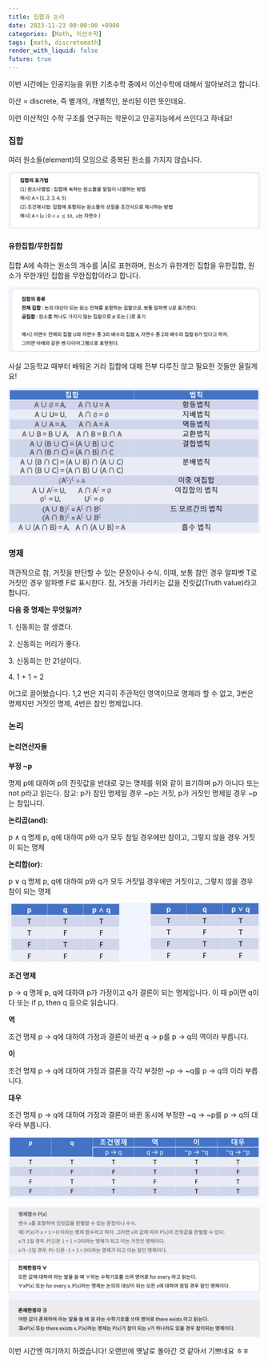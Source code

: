 ```yaml
---
title: 집합과 논리
date: 2023-11-23 00:00:00 +0900
categories: [Math, 이산수학]
tags: [math, discretemath]
render_with_liquid: false
future: true
---
```


이번 시간에는 인공지능을 위한 기초수학 중에서 이산수학에 대해서 알아보려고 합니다.

이산 = discrete, 즉 별개의, 개별적인, 분리된 이런 뜻인데요.

이런 이산적인 수학 구조를 연구하는 학문이고 인공지능에서 쓰인다고 하네요!

### **집합**

여러 원소들(element)의 모임으로 중복된 원소를 가지지 않습니다.

![Desktop View](/assets/img/Math/Discrete-Math/Set/1.png)

#### **유한집합/무한집합**

집합 A에 속하는 원소의 개수를 |A|로 표현하며, 원소가 유한개인 집합을 유한집합, 원소가 무한개인 집합을 무한집합이라고 합니다.

![Desktop View](/assets/img/Math/Discrete-Math/Set/2.png)

사실 고등학교 때부터 배워온 거라 집합에 대해 전부 다루진 않고 필요한 것들만 올릴게요!

![Desktop View](/assets/img/Math/Discrete-Math/Set/3.png)

### **명제**

객관적으로 참, 거짓을 판단할 수 있는 문장이나 수식. 이때, 보통 참인 경우 알파벳 T로 거짓인 경우 알파벳 F로 표시한다. 참, 거짓을 가리키는 값을 진릿값(Truth value)라고 합니다.

**다음 중 명제는 무엇일까?**

1\. 신동희는 잘 생겼다.

2\. 신동희는 머리가 좋다.

3\. 신동희는 만 21살이다.

4\. 1 + 1 = 2

어그로 끌어봤습니다. 1,2 번은 지극히 주관적인 영역이므로 명제라 할 수 없고, 3번은 명제지만 거짓인 명제, 4번은 참인 명제입니다.

### **논리**

#### **논리연산자들**

**부정 ~p**

명제 p에 대하여 p의 진릿값을 반대로 갖는 명제를 위와 같이 표기하며 p가 아니다 또는 not p라고 읽는다. 참고: p가 참인 명제일 경우 ~p는 거짓, p가 거짓인 명제일 경우 ~p는 참입니다.

**논리곱(and):**

p ∧ q 명제 p, q에 대하여 p와 q가 모두 참일 경우에만 참이고, 그렇지 않을 경우 거짓이 되는 명제

**논리합(or):**

p ∨ q 명제 p, q에 대하여 p와 q가 모두 거짓일 경우에만 거짓이고, 그렇지 않을 경우 참이 되는 명제

![Desktop View](/assets/img/Math/Discrete-Math/Set/4.png)

**조건 명제**

p → q 명제 p, q에 대하여 p가 가정이고 q가 결론이 되는 명제입니다. 이 때 p이면 q이다 또는 if p, then q 등으로 읽습니다.

**역**

조건 명제 p → q에 대하여 가정과 결론이 바뀐 q → p를 p → q의 역이라 부릅니다.

**이**

조건 명제 p → q에 대하여 가정과 결론을 각각 부정한 ~p → ~q를 p → q의 이라 부릅니다.

**대우**

조건 명제 p → q에 대하여 가정과 결론이 바뀐 동시에 부정한 ~q → ~p를 p → q의 대우라 부릅니다.

![Desktop View](/assets/img/Math/Discrete-Math/Set/5.png)

![Desktop View](/assets/img/Math/Discrete-Math/Set/6.png)

이번 시간엔 여기까지 하겠습니다! 오랜만에 옛날로 돌아간 것 같아서 기쁘네요 ㅎㅎ